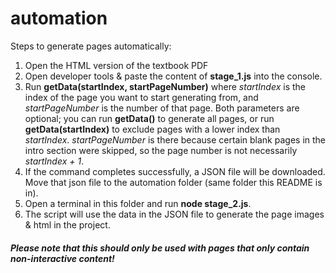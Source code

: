 # automation

Steps to generate pages automatically:

1. Open the HTML version of the textbook PDF
2. Open developer tools & paste the content of **stage_1.js** into the console.
3. Run **getData(startIndex, startPageNumber)** where _startIndex_ is the index of the page you want to start generating from, and _startPageNumber_ is the number of that page. Both parameters are optional; you can run **getData()** to generate all pages, or run **getData(startIndex)** to exclude pages with a lower index than _startIndex_. _startPageNumber_ is there because certain blank pages in the intro section were skipped, so the page number is not necessarily _startIndex + 1_.
4. If the command completes successfully, a JSON file will be downloaded. Move that json file to the automation folder (same folder this README is in).
5. Open a terminal in this folder and run **node stage_2.js**.
6. The script will use the data in the JSON file to generate the page images & html in the project.

##### Please note that this should only be used with pages that only contain non-interactive content!
